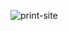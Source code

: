 ![print-site](https://user-images.githubusercontent.com/61232375/170605064-c2d85b98-fe63-4dcd-84cd-1ded849cf2ed.png)